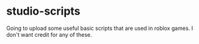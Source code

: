 # studio-scripts
Going to upload some useful basic scripts that are used in roblox games.
I don't want credit for any of these.
